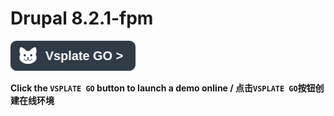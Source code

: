 # Drupal 8.2.1-fpm

<a href="https://www.vsplate.com/?docker-compose=https://github.com/vsplate/dcenvs/drupal/8.2.1-fpm"><img alt="VSPLATE GO" src="https://raw.githubusercontent.com/vsplate/images/master/vsgo_btn.png" width="200px"></a>

**Click the `VSPLATE GO` button to launch a demo online / 点击`VSPLATE GO`按钮创建在线环境**